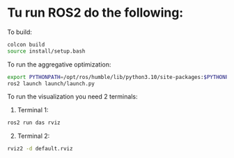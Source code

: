 # Tu run ROS2 do the following:

To build:
```bash
colcon build
source install/setup.bash
```

To run the aggregative optimization:
```bash
export PYTHONPATH=/opt/ros/humble/lib/python3.10/site-packages:$PYTHONPATH
ros2 launch launch/launch.py
```

To run the visualization you need 2 terminals:
1. Terminal 1:
```bash
ros2 run das rviz  
```
2. Terminal 2:
```bash
rviz2 -d default.rviz
```
